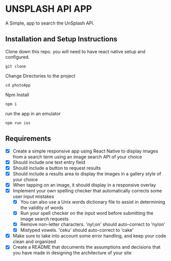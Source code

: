 # UNSPLASH API APP

A Simple, app to search the UnSplash APi.

## Installation and Setup Instructions

Clone down this repo. you will need to have react native setup and configured.

```
git clone
```

Change Directories to the project

```
cd photoApp
```

Npm Install

```
npm i
```

run the app in an emulator

```
npm run ios
```

## Requirements

- [x] Create a simple responsive app using React Native to display images from a search term using an image search API of your choice
- [x] Should include one text entry field
- [x] Should include a button to request results
- [x] Should include a results area to display the images in a gallery style of your choice
- [x] When tapping on an image, it should display in a responsive overlay
- [x] Implement your own spelling checker that automatically corrects some user input mistakes
  - [x] You can also use a Unix words dictionary file to assist in determining the validity of words
  - [x] Run your spell checker on the input word before submitting the image search requests
  - [x] Remove non-letter characters. 'nyl;on' should auto-correct to ‘nylon'
  - [x] Mistyped vowels. 'ceku' should auto-correct to ‘cake'
- [x] Make sure to take into account some error handling, and keep your code clean and organized
- [x] Create a README that documents the assumptions and decisions that you have made in designing the architecture of your site
